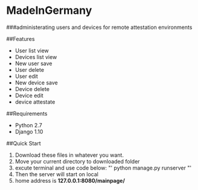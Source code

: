 MadeInGermany
================
###administerating users and devices for remote attestation environments

##Features
+ User list view
+ Devices list view
+ New user save
+ User delete
+ User edit
+ New device save
+ Device delete
+ Device edit
+ device attestate

##Requirements
+ Python 2.7
+ Django 1.10

##Quick Start
1. Download these files in whatever you want.
2. Move your current directory to downloaded folder
3. excute terminal and use code below:
"'
python manage.py runserver
"'
4. Then the server will start on local
5. home address is **127.0.0.1:8080/mainpage/**